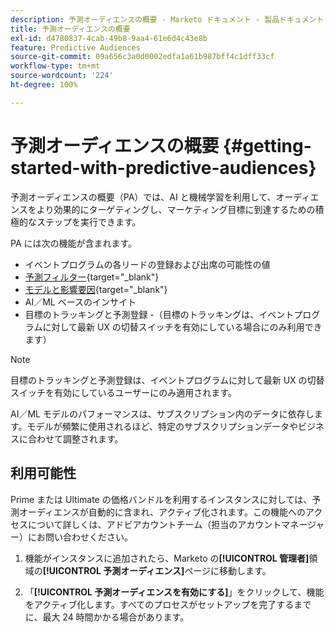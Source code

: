 ```yaml
---
description: 予測オーディエンスの概要 - Marketo ドキュメント - 製品ドキュメント
title: 予測オーディエンスの概要
exl-id: d4780837-4cab-49b8-9aa4-61e6d4c43e8b
feature: Predictive Audiences
source-git-commit: 09a656c3a0d0002edfa1a61b987bff4c1dff33cf
workflow-type: tm+mt
source-wordcount: '224'
ht-degree: 100%

---
```


# 予測オーディエンスの概要 {#getting-started-with-predictive-audiences}

予測オーディエンスの概要（PA）では、AI と機械学習を利用して、オーディエンスをより効果的にターゲティングし、マーケティング目標に到達するための積極的なステップを実行できます。

PA には次の機能が含まれます。

* イベントプログラムの各リードの登録および出席の可能性の値
* [予測フィルター](/help/marketo/product-docs/core-marketo-concepts/predictive-audiences/predictive-filters.md){target="_blank"}
* [モデルと影響要因](/help/marketo/product-docs/core-marketo-concepts/predictive-audiences/models-and-insights.md){target="_blank"}
* AI／ML ベースのインサイト
* 目標のトラッキングと予測登録 -（目標のトラッキングは、イベントプログラムに対して最新 UX の切替スイッチを有効にしている場合にのみ利用できます）

>[!NOTE]
>
>目標のトラッキングと予測登録は、イベントプログラムに対して最新 UX の切替スイッチを有効にしているユーザーにのみ適用されます。

AI／ML モデルのパフォーマンスは、サブスクリプション内のデータに依存します。モデルが頻繁に使用されるほど、特定のサブスクリプションデータやビジネスに合わせて調整されます。

## 利用可能性

Prime または Ultimate の価格バンドルを利用するインスタンスに対しては、予測オーディエンスが自動的に含まれ、アクティブ化されます。この機能へのアクセスについて詳しくは、アドビアカウントチーム（担当のアカウントマネージャー）にお問い合わせください。

1. 機能がインスタンスに追加されたら、Marketo の&#x200B;**[!UICONTROL 管理者]**&#x200B;領域の&#x200B;**[!UICONTROL 予測オーディエンス]**&#x200B;ページに移動します。

1. 「**[!UICONTROL 予測オーディエンスを有効にする]**」をクリックして、機能をアクティブ化します。すべてのプロセスがセットアップを完了するまでに、最大 24 時間かかる場合があります。

